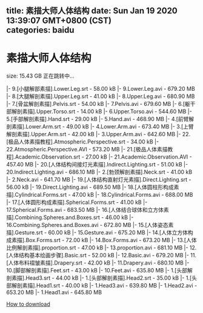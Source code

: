 
title: 素描大师人体结构
date: Sun Jan 19 2020 13:39:07 GMT+0800 (CST)    
categories: baidu
---

# 素描大师人体结构
size: 15.43 GB
 正在跳转中...
 
|- 9.[小腿解部素描].Lower.Leg.srt - 58.00 kB
|- 9.Lower.Leg.avi - 679.20 MB
|- 8.[大腿解剖素描].Upper.Leg.srt - 41.00 kB
|- 8.Upper.Leg.avi - 680.90 MB
|- 7.[骨盆解剖素描].Pelvis.srt - 54.00 kB
|- 7.Pelvis.avi - 679.60 MB
|- 6.[躯干部解剖素描].Upper.Torso.srt - 14.00 kB
|- 6.Upper.Torso.avi - 544.60 MB
|- 5.[手部解剖素描].Hand.srt - 29.00 kB
|- 5.Hand.avi - 468.90 MB
|- 4.[前臂解剖素描].Lower.Arm.srt - 49.00 kB
|- 4.Lower.Arm.avi - 673.40 MB
|- 3.[上臂解剖素描].Upper.Arm.srt - 42.00 kB
|- 3.Upper.Arm.avi - 642.60 MB
|- 22.[极品人体素描教程].Atmospheric.Perspective.srt - 34.00 kB
|- 22.Atmospheric.Perspective.AVI - 573.20 MB
|- 21.[极品人体素描教程].Academic.Observation.srt - 27.00 kB
|- 21.Academic.Observation.AVI - 457.40 MB
|- 20.[人体结构间接灯光素描].Indirect.Lighting.srt - 51.00 kB
|- 20.Indirect.Lighting.avi - 686.10 MB
|- 2.[勃颈解剖素描].Neck.srt - 41.00 kB
|- 2.Neck.avi - 641.70 MB
|- 19.[人体结构直射灯光素描].Direct.Lighting.srt - 56.00 kB
|- 19.Direct.Lighting.avi - 689.50 MB
|- 18.[人体圆柱形构成素描].Cylindrical.Forms.srt - 47.00 kB
|- 18.Cylindrical.Forms.avi - 688.00 MB
|- 17.[人体圆形构成素描].Spherical.Forms.srt - 41.00 kB
|- 17.Spherical.Forms.avi - 683.50 MB
|- 16.[人体结合球体和立方体素描].Combining.Spheres.and.Boxes.srt - 46.00 kB
|- 16.Combining.Spheres.and.Boxes.avi - 672.80 MB
|- 15.[人体姿态素描].Gesture.srt - 60.00 kB
|- 15.Gesture.avi - 675.20 MB
|- 14.[人体立方体构成素描].Box.Forms.srt - 72.00 kB
|- 14.Box.Forms.avi - 673.20 MB
|- 13.[人体比例解剖素描].proportion.srt - 47.00 kB
|- 13.proportion.avi - 681.10 MB
|- 12.[人体结构基本绘画步骤].Basic.srt - 52.00 kB
|- 12.Basic.avi - 679.20 MB
|- 11.[人体布料褶皱素描].Drapery.srt - 42.00 kB
|- 11.Drapery.avi - 680.10 MB
|- 10.[脚部解剖素描].Feet.srt - 43.00 kB
|- 10.Feet.avi - 635.80 MB
|- 1.[头部解剖素描].Head3.srt - 44.00 kB
|- 1.[头部解剖素描].Head2.srt - 35.00 kB
|- 1.[头部解剖素描].Head1.srt - 40.00 kB
|- 1.Head3.avi - 639.80 MB
|- 1.Head2.avi - 653.20 MB
|- 1.Head1.avi - 645.80 MB

[How to download](https://bpcam.bemobtrk.com/go/2ceec3aa-1ca2-46d6-b9ff-aaa5c184517c?jno=1514)